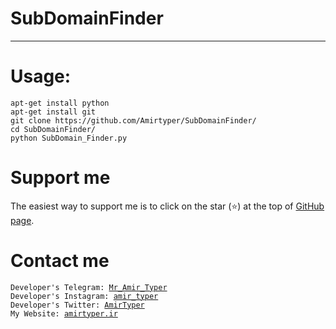 # SubDomainFinder
----------------
# Usage:
<pre><code>apt-get install python
apt-get install git
git clone https://github.com/Amirtyper/SubDomainFinder/
cd SubDomainFinder/
python SubDomain_Finder.py
</pre></code>

# Support me
The easiest way to support me is to click on the star (<g-emoji class="g-emoji" alias="star" fallback-src="https://github.githubassets.com/images/icons/emoji/unicode/2b50.png">⭐</g-emoji>) at the top of <a href="https://github.com/AmirTyper/SubDomainFinder">GitHub page</a>.

# Contact me
<pre><code>Developer's Telegram: <a href="https://t.me/Mr_Amir_Typer">Mr_Amir_Typer</a>
Developer's Instagram: <a href="https://instagram.com/amir_typer">amir_typer</a>
Developer's Twitter: <a href="https://twitter.com/AmirTyper">AmirTyper</a>
My Website: <a href="https://amirtyper.ir">amirtyper.ir</a>
</code></pre>

